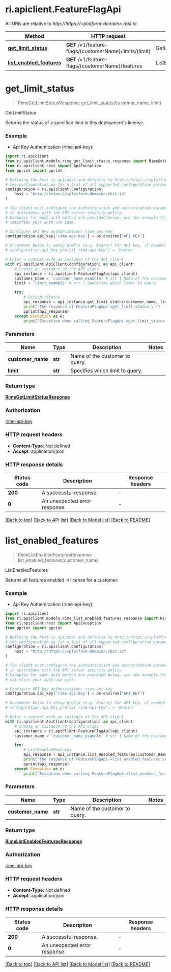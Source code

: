 # ri.apiclient.FeatureFlagApi

All URIs are relative to *http://https://&lt;platform-domain&gt;.rbst.io*

Method | HTTP request | Description
------------- | ------------- | -------------
[**get_limit_status**](FeatureFlagApi.md#get_limit_status) | **GET** /v1/feature-flags/{customerName}/limits/{limit} | GetLimitStatus
[**list_enabled_features**](FeatureFlagApi.md#list_enabled_features) | **GET** /v1/feature-flags/{customerName}/features | ListEnabledFeatures


# **get_limit_status**
> RimeGetLimitStatusResponse get_limit_status(customer_name, limit)

GetLimitStatus

Returns the status of a specified limit in this deployment's license.

### Example

* Api Key Authentication (rime-api-key):

```python
import ri.apiclient
from ri.apiclient.models.rime_get_limit_status_response import RimeGetLimitStatusResponse
from ri.apiclient.rest import ApiException
from pprint import pprint

# Defining the host is optional and defaults to http://https://<platform-domain>.rbst.io
# See configuration.py for a list of all supported configuration parameters.
configuration = ri.apiclient.Configuration(
    host = "http://https://<platform-domain>.rbst.io"
)

# The client must configure the authentication and authorization parameters
# in accordance with the API server security policy.
# Examples for each auth method are provided below, use the example that
# satisfies your auth use case.

# Configure API key authorization: rime-api-key
configuration.api_key['rime-api-key'] = os.environ["API_KEY"]

# Uncomment below to setup prefix (e.g. Bearer) for API key, if needed
# configuration.api_key_prefix['rime-api-key'] = 'Bearer'

# Enter a context with an instance of the API client
with ri.apiclient.ApiClient(configuration) as api_client:
    # Create an instance of the API class
    api_instance = ri.apiclient.FeatureFlagApi(api_client)
    customer_name = 'customer_name_example' # str | Name of the customer to query.
    limit = 'limit_example' # str | Specifies which limit to query.

    try:
        # GetLimitStatus
        api_response = api_instance.get_limit_status(customer_name, limit)
        print("The response of FeatureFlagApi->get_limit_status:\n")
        pprint(api_response)
    except Exception as e:
        print("Exception when calling FeatureFlagApi->get_limit_status: %s\n" % e)
```



### Parameters


Name | Type | Description  | Notes
------------- | ------------- | ------------- | -------------
 **customer_name** | **str**| Name of the customer to query. | 
 **limit** | **str**| Specifies which limit to query. | 

### Return type

[**RimeGetLimitStatusResponse**](RimeGetLimitStatusResponse.md)

### Authorization

[rime-api-key](../README.md#rime-api-key)

### HTTP request headers

 - **Content-Type**: Not defined
 - **Accept**: application/json

### HTTP response details

| Status code | Description | Response headers |
|-------------|-------------|------------------|
**200** | A successful response. |  -  |
**0** | An unexpected error response. |  -  |

[[Back to top]](#) [[Back to API list]](../README.md#documentation-for-api-endpoints) [[Back to Model list]](../README.md#documentation-for-models) [[Back to README]](../README.md)

# **list_enabled_features**
> RimeListEnabledFeaturesResponse list_enabled_features(customer_name)

ListEnabledFeatures

Returns all features enabled in license for a customer.

### Example

* Api Key Authentication (rime-api-key):

```python
import ri.apiclient
from ri.apiclient.models.rime_list_enabled_features_response import RimeListEnabledFeaturesResponse
from ri.apiclient.rest import ApiException
from pprint import pprint

# Defining the host is optional and defaults to http://https://<platform-domain>.rbst.io
# See configuration.py for a list of all supported configuration parameters.
configuration = ri.apiclient.Configuration(
    host = "http://https://<platform-domain>.rbst.io"
)

# The client must configure the authentication and authorization parameters
# in accordance with the API server security policy.
# Examples for each auth method are provided below, use the example that
# satisfies your auth use case.

# Configure API key authorization: rime-api-key
configuration.api_key['rime-api-key'] = os.environ["API_KEY"]

# Uncomment below to setup prefix (e.g. Bearer) for API key, if needed
# configuration.api_key_prefix['rime-api-key'] = 'Bearer'

# Enter a context with an instance of the API client
with ri.apiclient.ApiClient(configuration) as api_client:
    # Create an instance of the API class
    api_instance = ri.apiclient.FeatureFlagApi(api_client)
    customer_name = 'customer_name_example' # str | Name of the customer to query.

    try:
        # ListEnabledFeatures
        api_response = api_instance.list_enabled_features(customer_name)
        print("The response of FeatureFlagApi->list_enabled_features:\n")
        pprint(api_response)
    except Exception as e:
        print("Exception when calling FeatureFlagApi->list_enabled_features: %s\n" % e)
```



### Parameters


Name | Type | Description  | Notes
------------- | ------------- | ------------- | -------------
 **customer_name** | **str**| Name of the customer to query. | 

### Return type

[**RimeListEnabledFeaturesResponse**](RimeListEnabledFeaturesResponse.md)

### Authorization

[rime-api-key](../README.md#rime-api-key)

### HTTP request headers

 - **Content-Type**: Not defined
 - **Accept**: application/json

### HTTP response details

| Status code | Description | Response headers |
|-------------|-------------|------------------|
**200** | A successful response. |  -  |
**0** | An unexpected error response. |  -  |

[[Back to top]](#) [[Back to API list]](../README.md#documentation-for-api-endpoints) [[Back to Model list]](../README.md#documentation-for-models) [[Back to README]](../README.md)

